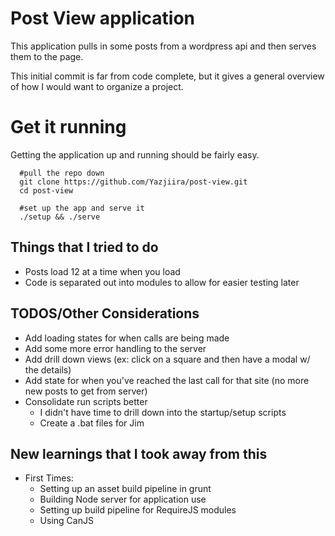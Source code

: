 # Post View application
This application pulls in some posts from a wordpress api and then serves them to the page.

This initial commit is far from code complete, but it gives a general overview of how I would want to organize a project.

# Get it running
Getting the application up and running should be fairly easy.

```
  #pull the repo down
  git clone https://github.com/Yazjiira/post-view.git
  cd post-view

  #set up the app and serve it
  ./setup && ./serve
```

## Things that I tried to do
- Posts load 12 at a time when you load
- Code is separated out into modules to allow for easier testing later

## TODOS/Other Considerations
- Add loading states for when calls are being made
- Add some more error handling to the server
- Add drill down views (ex: click on a square and then have a modal w/ the details)
- Add state for when you've reached the last call for that site (no more new posts to get from server)
- Consolidate run scripts better
	- I didn't have time to drill down into the startup/setup scripts
	- Create a .bat files for Jim

## New learnings that I took away from this
- First Times:
	- Setting up an asset build pipeline in grunt
	- Building Node server for application use
	- Setting up build pipeline for RequireJS modules
	- Using CanJS 
